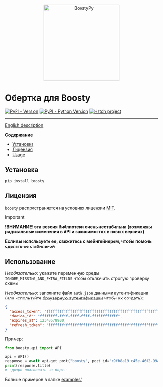 <p align="center">
  <a href="https://github.com/barsikus007/boosty">
    <img src="https://raw.githubusercontent.com/barsikus007/boosty/master/logo.svg" alt="BoostyPy" height="250px">
  </a>
</p>

# Обертка для Boosty

[![PyPI - Version](https://img.shields.io/pypi/v/boosty.svg)](https://pypi.org/project/boosty)
[![PyPI - Python Version](https://img.shields.io/pypi/pyversions/boosty.svg)](https://pypi.org/project/boosty)
[![Hatch project](https://img.shields.io/badge/%F0%9F%A5%9A-Hatch-4051b5.svg)](https://github.com/pypa/hatch)

-----

[English description](README.md)

**Содержание**

- [Установка](#установка)
- [Лицензия](#лицензия)
- [Usage](#использование)

## Установка

```console
pip install boosty
```

## Лицензия

`boosty` распространяется на условиях лицензии [MIT](https://spdx.org/licenses/MIT.html).

> [!IMPORTANT]
> **!ВНИМАНИЕ! эта версия библиотеки очень нестабильна (возможны радикальные изменения в API и зависимостях в новых версиях)**
>
> **Если вы используете ее, свяжитесь с мейнтейнером, чтобы помочь сделать ее стабильной**

## Использование

*Необязательно:* укажите переменную среды `IGNORE_MISSING_AND_EXTRA_FIELDS` чтобы отключить строгую проверку схемы

*Необязательно:* заполните файл `auth.json` данными аутентификации (или используйте [браузерную аутентификации](https://github.com/barsikus007/boosty/blob/master/examples/browser_auth.py) чтобы их создать)::

```json
{
  "access_token": "ffffffffffffffffffffffffffffffffffffffffffffffffffffffffffffffff",
  "device_id": "ffffffff-ffff-ffff-ffff-ffffffffffff",
  "expires_at": 12345678900,
  "refresh_token": "ffffffffffffffffffffffffffffffffffffffffffffffffffffffffffffffff"
}
```

Пример:

```python
from boosty.api import API

api = API()
response = await api.get_post("boosty", post_id="c9fb8a19-c45e-4602-9942-087c3af28c1b")
print(response.title)
# 'Добро пожаловать на борт!'
```

Больше примеров в папке [examples/](https://github.com/barsikus007/boosty/blob/master/examples/)
